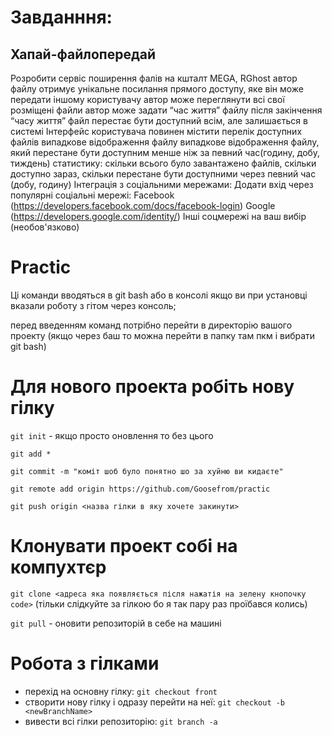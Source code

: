 # Завданння:
## Хапай-файлопередай
Розробити сервіс поширення фалів на кшталт MEGA, RGhost автор файлу отримує унікальне посилання прямого доступу, яке він може передати іншому користувачу автор може переглянути всі свої розміщені файли автор може задати “час життя” файлу після закінчення “часу життя” файл перестає бути доступний всім, але залишається в системі Інтерфейс користувача повинен містити перелік доступних файлів випадкове відображення файлу випадкове відображення файлу, який перестане бути доступним менше ніж за певний час(годину, добу, тиждень) статистику: скільки всього було завантажено файлів, скільки доступно зараз, скільки перестане бути доступними через певний час (добу, годину) Інтеграція з соціальними мережами: Додати вхід через популярні соціальні мережі:
Facebook (https://developers.facebook.com/docs/facebook-login)
Google (https://developers.google.com/identity/)
Інші соцмережі на ваш вибір (необов'язково)
# Practic
 Ці команди вводяться в git bash або в консолі якщо ви при установці вказали роботу з гітом через консоль; 
 
 перед введенням команд потрібно перейти в директорію вашого проекту (якщо через баш то можна перейти в папку там пкм і вибрати git bash)

#  Для нового проекта робіть нову гілку
`git init` - якщо просто оновлення то без цього

`git add *`

`git commit -m "коміт шоб було понятно шо за хуйню ви кидаєте"`

`git remote add origin https://github.com/Goosefrom/practic`

`git push origin <назва гілки в яку хочете закинути>`

# Клонувати проект собі на компухтєр
`git clone <адреса яка появляється після нажатія на зелену кнопочку code>`
(тільки слідкуйте за гілкою бо я так пару раз проїбався колись)

`git pull` - оновити репозиторій в себе на машині

# Робота з гілками
+ перехід  на основну гілку: `git checkout front`
+ створити нову гілку і одразу перейти на неї: `git checkout -b <newBranchName>`
+ вивести всі гілки репозиторію: `git branch -a`
